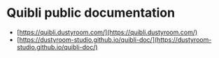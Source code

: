 # Quibli public documentation
- [https://quibli.dustyroom.com/](https://quibli.dustyroom.com/)
- [https://dustyroom-studio.github.io/quibli-doc/](https://dustyroom-studio.github.io/quibli-doc/)
